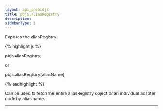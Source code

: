 ```yaml
---
layout: api_prebidjs
title: pbjs.aliasRegistry
description:
sidebarType: 1
---
```



Exposes the aliasRegistry:

{% highlight js %}

pbjs.aliasRegistry;

or

pbjs.aliasRegistry[aliasName];

{% endhighlight %}

Can be used to fetch the entire aliasRegistry object or an individual adapter code by alias name.

<hr class="full-rule" />
